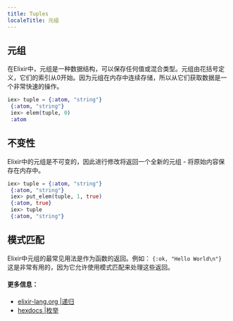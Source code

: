 ```yaml
---
title: Tuples
localeTitle: 元组
---
```

## 元组

在Elixir中，元组是一种数据结构，可以保存任何值或混合类型。元组由花括号定义，它们的索引从0开始。因为元组在内存中连续存储，所以从它们获取数据是一个非常快速的操作。

```elixir
iex> tuple = {:atom, "string"} 
 {:atom, "string"} 
 iex> elem(tuple, 0) 
 :atom 
```

## 不变性

Elixir中的元组是不可变的，因此进行修改将返回一个全新的元组 - 将原始内容保存在内存中。

```elixir
iex> tuple = {:atom, "string"} 
 {:atom, "string"} 
 iex> put_elem(tuple, 1, true) 
 {:atom, true} 
 iex> tuple 
 {:atom, "string"} 
```

## 模式匹配

Elixir中元组的最常见用法是作为函数的返回。例如： `{:ok, "Hello World\n"}` 这是非常有用的，因为它允许使用模式匹配来处理这些返回。

#### 更多信息：

*   [elixir-lang.org |递归](https://elixir-lang.org/getting-started/basic-types.html#tuples)
*   [hexdocs |枚举](https://hexdocs.pm/elixir/Tuple.html)